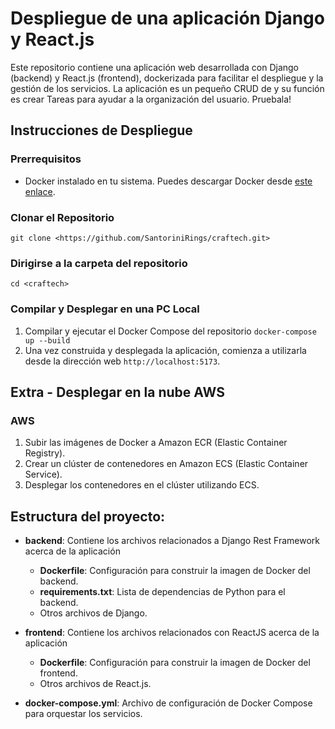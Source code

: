 # Despliegue de una aplicación Django y React.js

Este repositorio contiene una aplicación web desarrollada con Django (backend) y React.js (frontend), dockerizada para facilitar el despliegue y la gestión de los servicios.
La aplicación es un pequeño CRUD de y su función es crear Tareas para ayudar a la organización del usuario. Pruebala!

## Instrucciones de Despliegue

### Prerrequisitos

- Docker instalado en tu sistema. Puedes descargar Docker desde [este enlace](https://www.docker.com/get-started).

### Clonar el Repositorio

```git clone <https://github.com/SantoriniRings/craftech.git>```

### Dirigirse a la carpeta del repositorio
```cd <craftech>```

### Compilar y Desplegar en una PC Local
1. Compilar y ejecutar el Docker Compose del repositorio
``` docker-compose up --build ```
2. Una vez construida y desplegada la aplicación, comienza a utilizarla desde la dirección web `http://localhost:5173`.

## Extra - Desplegar en la nube AWS

### AWS

1. Subir las imágenes de Docker a Amazon ECR (Elastic Container Registry).
2. Crear un clúster de contenedores en Amazon ECS (Elastic Container Service).
3. Desplegar los contenedores en el clúster utilizando ECS.


## Estructura del proyecto:
- **backend**: Contiene los archivos relacionados a Django Rest Framework acerca de la aplicación
    - **Dockerfile**: Configuración para construir la imagen de Docker del backend.
    - **requirements.txt**: Lista de dependencias de Python para el backend.
    - Otros archivos de Django.

- **frontend**: Contiene los archivos relacionados con ReactJS acerca de la aplicación
    - **Dockerfile**: Configuración para construir la imagen de Docker del frontend.
    - Otros archivos de React.js.

- **docker-compose.yml**: Archivo de configuración de Docker Compose para orquestar los servicios.


